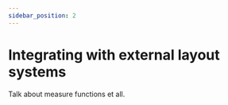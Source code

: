 ```yaml
---
sidebar_position: 2
---
```


# Integrating with external layout systems

Talk about measure functions et all.
